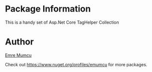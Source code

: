 # Package Information

This is a handy set of Asp.Net Core TagHelper Collection

# Author
[Emre Mumcu](https://emre-mumcu.github.io/)

Check out <https://www.nuget.org/profiles/emumcu> for more packages.